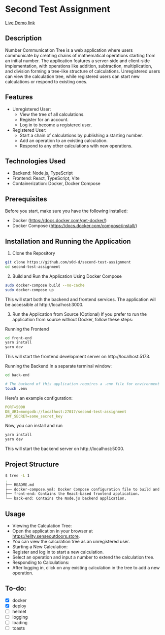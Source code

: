 # Second Test Assignment

[Live Demo link](https://ellty.senseoutdoors.store)

## Description

Number Communication Tree is a web application where users communicate by creating chains of mathematical operations starting from an initial number. The application features a server-side and client-side implementation, with operations like addition, subtraction, multiplication, and division forming a tree-like structure of calculations. Unregistered users can view the calculation tree, while registered users can start new calculations or respond to existing ones.

## Features

- Unregistered User:
  - View the tree of all calculations.
  - Register for an account.
  - Log in to become a registered user.
- Registered User:
  - Start a chain of calculations by publishing a starting number.
  - Add an operation to an existing calculation.
  - Respond to any other calculations with new operations.

## Technologies Used

- Backend: Node.js, TypeScript
- Frontend: React, TypeScript, Vite
- Containerization: Docker, Docker Compose

## Prerequisites

Before you start, make sure you have the following installed:

- Docker (https://docs.docker.com/get-docker/)
- Docker Compose (https://docs.docker.com/compose/install/)

## Installation and Running the Application

1. Clone the Repository

```bash
git clone https://github.com/s0d-d/second-test-assignment
cd second-test-assignment
```

2. Build and Run the Application Using Docker Compose

```bash
sudo docker-compose build --no-cache
sudo docker-compose up
```

This will start both the backend and frontend services. The application will be accessible at http://localhost:3000.

3. Run the Application from Source (Optional)
   If you prefer to run the application from source without Docker, follow these steps:

Running the Frontend

```bash
cd front-end
yarn install
yarn dev
```

This will start the frontend development server on http://localhost:5173.

Running the Backend
In a separate terminal window:

```bash
cd back-end

# The backend of this application requires a .env file for environment variables. So, create a .env file
touch .env
```

Here's an example configuration:
```yaml
PORT=5000
DB_URI=mongodb://localhost:27017/second-test-assignment
JWT_SECRET=some_secret_key
```

Now, you can install and run
```bash
yarn install
yarn dev
```

This will start the backend server on http://localhost:5000.

## Project Structure

```bash
$ tree -L 1
.
├── README.md
├── docker-compose.yml: Docker Compose configuration file to build and run the application.
├── front-end: Contains the React-based frontend application.
└── back-end: Contains the Node.js backend application.
```

## Usage

- Viewing the Calculation Tree:
- Open the application in your browser at https://ellty.senseoutdoors.store.
- You can view the calculation tree as an unregistered user.
- Starting a New Calculation:
- Register and log in to start a new calculation.
- Select an operation and input a number to extend the calculation tree.
- Responding to Calculations:
- After logging in, click on any existing calculation in the tree to add a new operation.

## To-do:

- [x] docker
- [x] deploy
- [ ] helmet
- [ ] logging
- [ ] loading
- [ ] toasts
